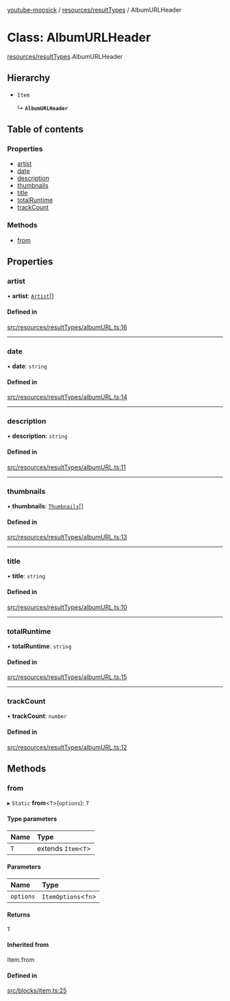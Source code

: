 [youtube-moosick](../README.md) / [resources/resultTypes](../modules/resources_resultTypes.md) / AlbumURLHeader

# Class: AlbumURLHeader

[resources/resultTypes](../modules/resources_resultTypes.md).AlbumURLHeader

## Hierarchy

- `Item`

  ↳ **`AlbumURLHeader`**

## Table of contents

### Properties

- [artist](resources_resultTypes.AlbumURLHeader.md#artist)
- [date](resources_resultTypes.AlbumURLHeader.md#date)
- [description](resources_resultTypes.AlbumURLHeader.md#description)
- [thumbnails](resources_resultTypes.AlbumURLHeader.md#thumbnails)
- [title](resources_resultTypes.AlbumURLHeader.md#title)
- [totalRuntime](resources_resultTypes.AlbumURLHeader.md#totalruntime)
- [trackCount](resources_resultTypes.AlbumURLHeader.md#trackcount)

### Methods

- [from](resources_resultTypes.AlbumURLHeader.md#from)

## Properties

### artist

• **artist**: [`Artist`](resources_generalTypes.Artist.md)[]

#### Defined in

[src/resources/resultTypes/albumURL.ts:16](https://github.com/EvasiveXkiller/youtube-moosick/blob/59c2859/src/resources/resultTypes/albumURL.ts#L16)

___

### date

• **date**: `string`

#### Defined in

[src/resources/resultTypes/albumURL.ts:14](https://github.com/EvasiveXkiller/youtube-moosick/blob/59c2859/src/resources/resultTypes/albumURL.ts#L14)

___

### description

• **description**: `string`

#### Defined in

[src/resources/resultTypes/albumURL.ts:11](https://github.com/EvasiveXkiller/youtube-moosick/blob/59c2859/src/resources/resultTypes/albumURL.ts#L11)

___

### thumbnails

• **thumbnails**: [`Thumbnails`](resources_generalTypes.Thumbnails.md)[]

#### Defined in

[src/resources/resultTypes/albumURL.ts:13](https://github.com/EvasiveXkiller/youtube-moosick/blob/59c2859/src/resources/resultTypes/albumURL.ts#L13)

___

### title

• **title**: `string`

#### Defined in

[src/resources/resultTypes/albumURL.ts:10](https://github.com/EvasiveXkiller/youtube-moosick/blob/59c2859/src/resources/resultTypes/albumURL.ts#L10)

___

### totalRuntime

• **totalRuntime**: `string`

#### Defined in

[src/resources/resultTypes/albumURL.ts:15](https://github.com/EvasiveXkiller/youtube-moosick/blob/59c2859/src/resources/resultTypes/albumURL.ts#L15)

___

### trackCount

• **trackCount**: `number`

#### Defined in

[src/resources/resultTypes/albumURL.ts:12](https://github.com/EvasiveXkiller/youtube-moosick/blob/59c2859/src/resources/resultTypes/albumURL.ts#L12)

## Methods

### from

▸ `Static` **from**<`T`\>(`options`): `T`

#### Type parameters

| Name | Type |
| :------ | :------ |
| `T` | extends `Item`<`T`\> |

#### Parameters

| Name | Type |
| :------ | :------ |
| `options` | `ItemOptions`<`fn`\> |

#### Returns

`T`

#### Inherited from

Item.from

#### Defined in

[src/blocks/item.ts:25](https://github.com/EvasiveXkiller/youtube-moosick/blob/59c2859/src/blocks/item.ts#L25)
